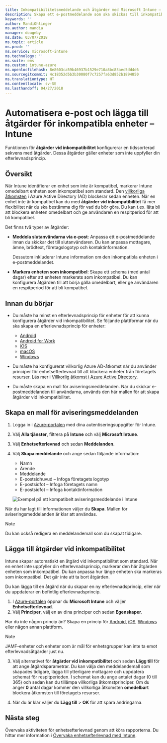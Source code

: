 ```yaml
---
title: Inkompatibilitetsmeddelande och åtgärder med Microsoft Intune – Azure | Microsoft Docs
description: Skapa ett e-postmeddelande som ska skickas till inkompatibla enheter. Lägg till åtgärder när en enhet har markerats som inkompatibel, t.ex. en respitperiod för att bli kompatibel, eller skapa ett schema som blockerar åtkomst tills enheten är kompatibel. Gör detta med Microsoft Intune i Azure.
keywords: ''
author: MandiOhlinger
ms.author: mandia
manager: dougeby
ms.date: 03/07/2018
ms.topic: article
ms.prod: ''
ms.service: microsoft-intune
ms.technology: ''
ms.suite: ems
ms.custom: intune-azure
ms.openlocfilehash: 8e8603ca59b46937b1529e710a8bc83aec5dd4d6
ms.sourcegitcommit: 4c18352d5b3b30080f7c7257fa63d852b1894850
ms.translationtype: HT
ms.contentlocale: sv-SE
ms.lasthandoff: 04/27/2018
---
```

# <a name="automate-email-and-add-actions-for-noncompliant-devices---intune"></a>Automatisera e-post och lägga till åtgärder för inkompatibla enheter – Intune

Funktionen för **åtgärder vid inkompatibilitet** konfigurerar en tidssorterad sekvens med åtgärder. Dessa åtgärder gäller enheter som inte uppfyller din efterlevnadsprincip. 

## <a name="overview"></a>Översikt
När Intune identifierar en enhet som inte är kompatibel, markerar Intune omedelbart enheten som inkompatibel som standard. Den [villkorliga åtkomsten](https://docs.microsoft.com/azure/active-directory/active-directory-conditional-access-azure-portal) i Azure Active Directory (AD) blockerar sedan enheten. När en enhet inte är kompatibel kan du med **åtgärder vid inkompatibilitet** få mer flexibilitet när du ska bestämma dig för vad du bör göra. Du kan t.ex. låta bli att blockera enheten omedelbart och ge användaren en respitperiod för att bli kompatibel.

Det finns två typer av åtgärder:

- **Meddela slutanvändarna via e-post**: Anpassa ett e-postmeddelande innan du skickar det till slutanvändaren. Du kan anpassa mottagare, ämne, brödtext, företagslogotyp och kontaktinformation.

    Dessutom inkluderar Intune information om den inkompatibla enheten i e-postmeddelandet.

- **Markera enheten som inkompatibel**: Skapa ett schema (med antal dagar) efter att enheten markerats som inkompatibel. Du kan konfigurera åtgärden till att börja gälla omedelbart, eller ge användaren en respitperiod för att bli kompatibel.

## <a name="before-you-begin"></a>Innan du börjar

- Du måste ha minst en efterlevnadsprincip för enheter för att kunna konfigurera åtgärder vid inkompatibilitet. Se följande plattformar när du ska skapa en efterlevnadsprincip för enheter:

  - [Android](compliance-policy-create-android.md)
  - [Android for Work](compliance-policy-create-android-for-work.md)
  - [iOS](compliance-policy-create-ios.md)
  - [macOS](compliance-policy-create-mac-os.md)
  - [Windows](compliance-policy-create-windows.md)

- Du måste ha konfigurerat villkorlig Azure AD-åtkomst när du använder principer för enhetsefterlevnad till att blockera enheter från företagets resurser. Läs mer i [Villkorlig åtkomst i Azure Active Directory](https://docs.microsoft.com/azure/active-directory/active-directory-conditional-access-azure-portal).

- Du måste skapa en mall för aviseringsmeddelanden. När du skickar e-postmeddelanden till användarna, används den här mallen för att skapa åtgärder vid inkompatibilitet.

## <a name="create-a-notification-message-template"></a>Skapa en mall för aviseringsmeddelanden

1. Logga in i [Azure-portalen](https://portal.azure.com) med dina autentiseringsuppgifter för Intune. 
2. Välj **Alla tjänster**, filtrera på **Intune** och välj **Microsoft Intune**.
3. Välj **Enhetsefterlevnad** och sedan **Meddelanden**. 
4. Välj **Skapa meddelande** och ange sedan följande information:

   - Namn
   - Ärende
   - Meddelande
   - E-postsidhuvud – Infoga företagets logotyp
   - E-postsidfot – Infoga företagets namn
   - E-postsidfot – Infoga kontaktinformation

   ![Exempel på ett kompatibelt aviseringsmeddelande i Intune](./media/actionsfornoncompliance-1.PNG)

När du har lagt till informationen väljer du **Skapa**. Mallen för aviseringsmeddelanden är klar att användas.

> [!NOTE]
> Du kan också redigera en meddelandemall som du skapat tidigare.

## <a name="add-actions-for-noncompliance"></a>Lägga till åtgärder vid inkompatibilitet

Intune skapar automatiskt en åtgärd vid inkompatibilitet som standard. När en enhet inte uppfyller din efterlevnadsprincip, markerar den här åtgärden enheten som inkompatibel. Du kan anpassa hur länge enheten ska markeras som inkompatibel. Det går inte att ta bort åtgärden.

Du kan lägga till en åtgärd när du skapar en ny efterlevnadsprincip, eller när du uppdaterar en befintlig efterlevnadsprincip. 

1. I [Azure-portalen](https://portal.azure.com) öppnar du **Microsoft Intune** och väljer **Enhetsefterlevnad**.
2. Välj **Principer**, välj en av dina principer och sedan **Egenskaper**. 

  Har du inte någon princip än? Skapa en princip för [Android](compliance-policy-create-android.md), [iOS](compliance-policy-create-ios.md), [Windows](compliance-policy-create-windows.md) eller någon annan plattform.
  
  > [!NOTE]
  > JAMF-enheter och enheter som är mål för enhetsgrupper kan inte ta emot efterlevnadsåtgärder just nu.

3. Välj alternativet för **åtgärder vid inkompatibilitet** och sedan **Lägg till** för att ange åtgärdsparametrar. Du kan välja den meddelandemall som skapades tidigare, lägga till ytterligare mottagare och uppdatera schemat för respitperioden. I schemat kan du ange antalet dagar (0 till 365) och sedan kan du tillämpa villkorliga åtkomstprinciper. Om du anger **0** antal dagar kommer den villkorliga åtkomsten **omedelbart** blockera åtkomsten till företagets resurser.

4. När du är klar väljer du **Lägg till** > **OK** för att spara ändringarna.

## <a name="next-steps"></a>Nästa steg
Övervaka aktiviteten för enhetsefterlevnad genom att köra rapporterna. Du hittar mer information i [Övervaka enhetsefterlevnad med Intune](device-compliance-monitor.md).

